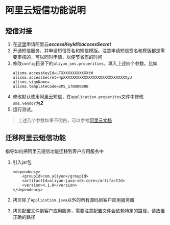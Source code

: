 # 阿里云短信功能说明

## 短信对接
1. 在[这里](https://usercenter.console.aliyun.com/#/manage/ak)申请阿里云***accessKeyId***和***accessSecret***
2. 开通短信服务，并申请短信签名和短信模版。注意申请短信签名和模版都是需要审核的，可以同时申请，以便节省您的时间
3. 修改```config```目录下的```aliyun_sms.properities```，填入上述四个参数。比如
    ```$xslt
    alisms.accessKeyId=LTXXXXXXXXXXXXtW
    alisms.accessSecret=4pXXXXXXXXXXXXXXXXXXXXXXXXXXXXyU
    alisms.signName=
    alisms.templateCode=SMS_170000000
    ```
4. 修改默认使用阿里云短信，在```application.properites```文件中修改```sms.vendor```为***2***
5. 运行测试。

> 上述几个参数如果不明白，可以参考[阿里云文档](https://help.aliyun.com/document_detail/55284.html?spm=a2c4e.11153987.0.0.5861aeecePRLPH)

## 迁移阿里云短信功能
指导如何把阿里云短信功能迁移到客户应用服务中
1. 引入jar包
    ```$xslt
    <dependency>
        <groupId>com.aliyun</groupId>
        <artifactId>aliyun-java-sdk-core</artifactId>
        <version>4.1.0</version>
    </dependency>
    ```

2. 拷贝除了```Application.java```以外的所有源码到客户应用服务器.

3. 拷贝配置文件到客户应用服务，需要注意配置文件会依赖特定的路径，请放置正确的路径